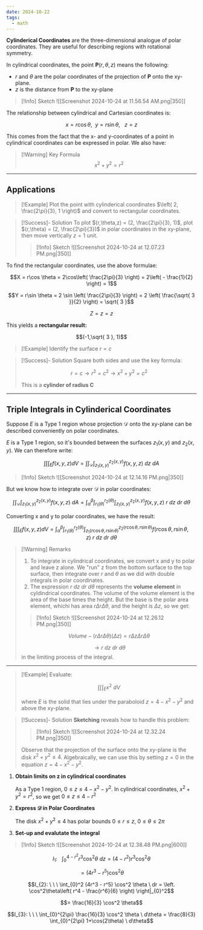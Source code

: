 ```yaml
---
date: 2024-10-22
tags:
  - math
---
```


**Cylinderical Coordinates** are the three-dimensional analogue of polar coordinates. They are useful for describing regions with rotational symmetry.

In cylindrical coordinates, the point **P**$(r,\theta,z)$ means the following:

- $r$ and $\theta$ are the polar coordinates of the projection of **P** onto the xy-plane.
- $z$ is the distance from **P** to the xy-plane

> [!Info] Sketch
> ![[Screenshot 2024-10-24 at 11.56.54 AM.png|350]]

The relationship between cylindrical and Cartesian coordinates is:

$$x = r\cos \theta, \ \ y = r\sin \theta, \ \ \ z=z$$

This comes from the fact that the x- and y-coordinates of a point in cylindrical coordinates can be expressed in polar. We also have:

> [!Warning]  Key Formula
$$x^2 + y^2 = r^2$$

---

## Applications

> [!Example]
> Plot the point with cylinderical coordinates $\left( 2, \frac{2\pi}{3}, 1 \right)$ and convert to rectangular coordinates.

> [!Success]- Solution
> To plot $(r,\theta,z) = (2, \frac{2\pi}{3}, 1)$, plot $(r,\theta) = (2, \frac{2\pi}{3})$ in polar coordinates in the xy-plane, then move vertically $z=1$ unit.
> >[!Info] Sketch
> > ![[Screenshot 2024-10-24 at 12.07.23 PM.png|350]]

To find the rectangular coordinates, use the above formulae:

$$X = r\cos \theta = 2\cos\left(  \frac{2\pi}{3} \right) = 2\left(  - \frac{1}{2} \right) = 1$$

$$Y = r\sin \theta = 2 \sin \left(  \frac{2\pi}{3} \right) = 2 \left(  \frac{\sqrt{ 3 }}{2} \right) = \sqrt{ 3 }$$

$$Z = z = z$$

This yields a **rectangular result:**

$$(-1,\sqrt{ 3 }, 1)$$

> [!Example]
> Identify the surface $r=c$

> [!Success]- Solution
> Square both sides and use the key formula:
>
> $$r=c \rightarrow r^2 = c^2 \rightarrow x^2 + y^2 = c^2$$
> 
> This is a **cylinder of radius C**

---

## Triple Integrals in Cylinderical Coordinates

Suppose $E$ is a Type 1 region whose projection $\mathcal{D}$ onto the xy-plane can be described conveniently on polar coordinates.

$E$ is a Type 1 region, so it's bounded between the surfaces $z_{1}(x,y)$ and $z_{2}(x,y)$. We can therefore write:

$$\int \int \int_{E} f(x,y,z) dV = \int \int_{\mathcal{D}} \int_{z_{1}(x,y)}^{z_{2}(x,y)} f(x,y,z) \ dz \ dA$$

> [!Info] Sketch
> ![[Screenshot 2024-10-24 at 12.14.16 PM.png|350]]

But we know how to integrate over $\mathcal{D}$ in polar coordinates:

$$\int \int _{\mathcal{D}} \int_{z_{1}(x,y)} ^ {z_{2}(x,y)} f(x,y,z) \ dA = \int_{\alpha}^{\beta}\int_{r_{1}(\theta)}^{r_{2}(\theta)} \int_{z_{1}(x,y)}^{z_{2}(x,y)}f(x,y,z) \ r \ dz \ dr \ d\theta$$

Converting x and y to polar coordinates, we have the result:

$$\int \int \int_{E} f(x,y,z) dV = \int_{\alpha}^\beta \int_{r_{1}(\theta)}^{r_{2}(\theta)} \int_{z_{1}(r\cos \theta, r\sin \theta)}^{z_{2}(r\cos \theta, r\sin \theta)}f(r\cos \theta,r\sin \theta,z) \ r \ dz \ dr \ d\theta$$

> [!Warning] Remarks
> 1. To integrate in cylindrical coordinates, we convert x and y to polar and leave z alone. We "run" z from the bottom surface to the top surface, then integrate over $r$ and $\theta$ as we did with double integrals in polar coordinates.
> 2. The expression $r\ dz \ dr \ d\theta$ represents the **volume element** in cyldindrical coordinates. The volume of the volume element is the area of the base times the height. But the base is the polar area element, whichi has area $r \Delta r \Delta \theta$, and the height is $\Delta z$, so we get:
> 
> > [!Info] Sketch
> > ![[Screenshot 2024-10-24 at 12.26.12 PM.png|350]]
> 
> $$Volume - (r\Delta r\Delta \theta)(\Delta z) = r\Delta z\Delta r \Delta \theta$$
> 
> $$\rightarrow r \ dz \ dr \ d\theta$$
> in the limiting process of the integral.

---

> [!Example]
> Evaluate:
> 
> $$\int \int \int _{E} x^2 \ dV$$
>
> where $E$ is the solid that lies under the paraboloid $z=4-x^2-y^2$ and above the xy-plane.

> [!Success]- Solution
> **Sketching** reveals how to handle this problem:
> 
> > [!Info] Sketch
> > ![[Screenshot 2024-10-24 at 12.32.24 PM.png|350]]
> 
> Observe that the projection of the surface onto the xy-plane is the disk $x^2 + y^2 \leq 4$. Algebraically, we can use this by setting $z=0$ in the equation $z=4-x^2 - y^2$.

1. **Obtain limits on z in cylindrical coordinates**

	As a Type 1 region, $0 \leq z \leq 4-x^2-y^2$. In cylindrical coordinates, $x^2 + y^2 = r^2$, so we get $0 \leq z \leq 4 - r^2$

2. **Express $\mathcal{D}$ in Polar Coordinates**

	The disk $x^2+y^2 \leq 4$ has polar bounds $0 \leq r \leq z$, $0 \leq \theta \leq 2\pi$

3. **Set-up and evalutate the integral**

> [!Info] Sketch
> ![[Screenshot 2024-10-24 at 12.38.48 PM.png|600]]

$$I_{1}: \ \ \ \int_{0}^{4-r^2} r^3 \cos^2 \theta \ dz = (4-r^2)r^3 \cos^2\theta$$

$$= (4r^3 - r^5)\cos^2 \theta$$

$$I_{2}: \ \ \ \int_{0}^2 (4r^3 - r^5) \cos^2 \theta \ dr = \left. \cos^2\theta\left( r^4 - \frac{r^6}{6} \right) \right|_{0}^2$$

$$= \frac{16}{3} \cos^2 \theta$$

$$I_{3}: \ \ \ \int_{0}^{2\pi} \frac{16}{3} \cos^2 \theta \ d\theta = \frac{8}{3} \int_{0}^{2\pi} 1+\cos(2\theta) \ d\theta$$

